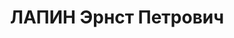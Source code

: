 ---
title: ЛАПИН Эрнст Петрович
description: '1893 г.р., латыш, член ВКП(б) с 03.1917, интендант 2 ранга, пом. нач.
  5 отдела штаба ХВО.

  Арестован 18.10.1937.

  ВКВС - 05.01.1938, ВМН. Расстрелян 06.01.1938, Харьков'
---